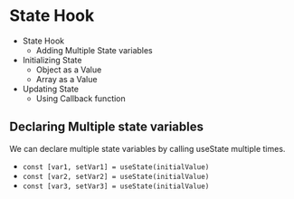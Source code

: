 # State Hook

- State Hook
  - Adding Multiple State variables
- Initializing State
  - Object as a Value
  - Array as a Value
- Updating State
  - Using Callback function

## Declaring Multiple state variables
We can declare multiple state variables by calling useState multiple times.
- `const [var1, setVar1] = useState(initialValue)`
- `const [var2, setVar2] = useState(initialValue)`
- `const [var3, setVar3] = useState(initialValue)`

